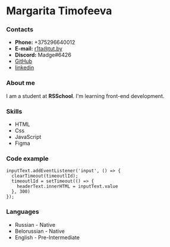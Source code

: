 # Margarita Timofeeva

### Contacts

* **Phone:** +375296640012
* **E-mail:** r1ta@tut.by
* **Discord:** Madge#6426
* [GitHub](https://github.com/Madge-Timofeeva)
* [linkedin](https://www.linkedin.com/feed/)

### About me

I am a student at **RSSchool**. I'm learning front-end development.

### Skills

* HTML
* Css
* JavaScript
* Figma

### Code example
```
inputText.addEventListener('input', () => {
  clearTimeout(timeoutlId);
  timeoutlId = setTimeout(() => {
    headerText.innerHTML = inputText.value
  }, 300)
});
```

### Languages

* Russian - Native
* Belorussian - Native
* English  - Pre-Intermediate

